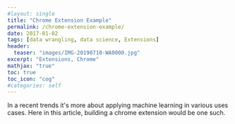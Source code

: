 ```yaml
---
#layout: single
title: "Chrome Extension Example"
permalink: /chrome-extension-example/
date: 2017-01-02
tags: [data wrangling, data science, Extensions]
header:
  teaser: "images/IMG-20190710-WA0000.jpg"
excerpt: "Extensions, Chrome"
mathjax: "true"
toc: true
toc_icon: "cog"
#categories: self
---
```


In a recent trends it's more about applying machine learning in various uses cases. Here in this article, building a chrome extension would be one such. 